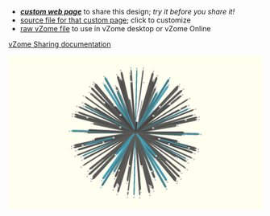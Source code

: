 
 - [***custom web page***][post] to share this design; *try it before you share it!*
 - [source file for that custom page][source]; click to customize
 - [raw vZome file][raw] to use in vZome desktop or vZome Online

[vZome Sharing documentation](https://vzome.github.io/vzome/sharing.html#how-it-works)

![Image](<Multil-Icosa-study-2.png>)


[post]: <https://John-Kostick.github.io/vzome-sharing/2022/02/16/Multil-Icosa-study-2-11-36-25.html>
[source]: <https://github.com/John-Kostick/vzome-sharing/edit/main/_posts/2022-02-16-Multil-Icosa-study-2-11-36-25.md>
[raw]: <https://raw.githubusercontent.com/John-Kostick/vzome-sharing/main/2022/02/16/11-36-25-Multil-Icosa-study-2/Multil-Icosa-study-2.vZome>